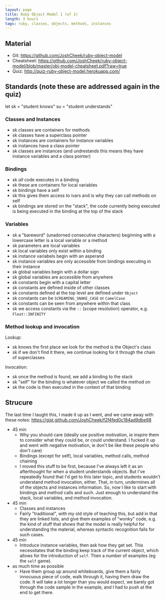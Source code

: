 ```yaml
---
layout: page
title: Ruby Object Model 1 (of 2)
length: 3 hours
tags: ruby, classes, objects, methods, instances
---
```


## Material

* Git: https://github.com/JoshCheek/ruby-object-model
* Cheatsheet: https://github.com/JoshCheek/ruby-object-model/blob/master/obj-model-cheatsheet.pdf?raw=true
* Quiz: http://quiz-ruby-object-model.herokuapp.com/

## Standards (note these are addressed again in the quiz)

let sk = "student knows"
    su = "student understands"

### Classes and Instances

* sk classes are containers for methods
* sk classes have a superclass pointer
* sk instances are containers for instance variables
* sk instances have a class pointer
* sk classes are instances (and undrestands this means they have instance variables and a class pointer)

### Bindings

* sk *all* code executes in a binding
* sk these are containers for local variables
* sk bindings have a self
* sk this gives them access to ivars and is why they can call methods on self
* sk bindings are stored on the "stack", the code currently being executed is being executed in the binding at the top of the stack

### Variables

* sk a "bareword" (unadorned consecutive characters) beginning with a lowercase letter is a local variable or a method
* sk parameters are local variables
* sk local variables only exist within a binding
* sk instance variabels begin with an asperand
* sk instance variables are only accessible from bindings executing in their instance
* sk global variables begin with a dollar sign
* sk global variables are accessible from anywhere
* sk constants begin with a capital letter
* sk constants are defined inside of other classes
* sk constants defined at the top level are defined under `Object`
* sk constants can be `SCREAMING_SNAKE_CASE` or `CamelCase`
* sk constants can be seen from anywhere within that class
* sk we access constants via the `::` (scope resolution) operator, e.g. `Float::INFINITY`

### Method lookup and invocation

Lookup:

* sk knows the first place we look for the method is the Object's class
* sk if we don't find it there, we continue looking for it through the chain of superclasses

Invocation:

* sk once the method is found, we add a binding to the stack
* sk "self" for the binding is whatever object we called the method on
* sk the code is then executed in the context of that binding

## Strucure


The last time I taught this, I made it up as I went,
and we came away with these notes: https://gist.github.com/JoshCheek/f2f4fed0c184ad9dbe98

* 45 min
  * Why you should care (ideally use positive motivation,
    ie inspire them to consider what they could be, or could understand.
    I fucked it up and went with negative motivation,
    ie don't be like these people who don't care)
  * Bindings (except for self), local variables, method calls, method chaining
  * I moved this stuff to be first, because I've always left it
    as an afterthought for when a student understands objects.
    But I've repeatedly found that I'd get to this later topic,
    and students wouldn't understand method invocation, either.
    That, in turn, undermines all of the objects and instances information.
    So, now I like to start with bindings and method calls and such.
    Just enough to understand the stack, local variables, and method invocation.
* 45 min
  * Classes and instances
  * Fairly "traditional", with my old style of teaching this,
    but add in that they are linked lists, and give them examples of "wonky"
    code, e.g. the kind of stuff that shows that the model is really helpful
    for understanding the material, whereas syntactic recognition
    fails for such cases.
* 45 min
  * Introduce instance variables, then ask how they get set.
    This necessitates that the binding keep track of the current object,
    which allows for the introduction of `self`.
    Then a number of examples (eg the `self` game).
* as much time as possible
  * Have them group up around whiteboards, give them a fairly innocuous piece of code,
    walk through it, having them draw the code. It will take a lot longer than you would expect,
    we barely got through the code sample in the example,
    and I had to push at the end to get there.
